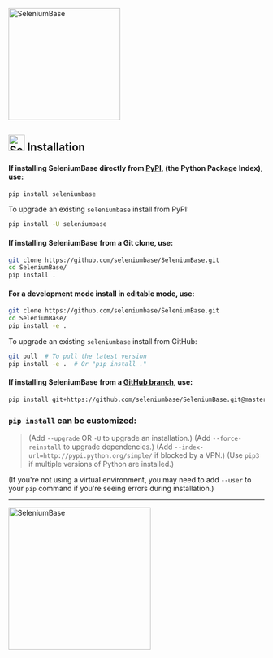 [<img src="https://seleniumbase.io/cdn/img/sb_logo_10t.png" title="SeleniumBase" width="220">](https://github.com/seleniumbase/SeleniumBase/)

<h2><img src="https://seleniumbase.io/img/logo6.png" title="SeleniumBase" width="32" /> Installation</h2>

<h4>If installing SeleniumBase directly from <a href="https://pypi.python.org/pypi/seleniumbase">PyPI</a>, (the Python Package Index), use:</h4>

```bash
pip install seleniumbase
```

To upgrade an existing ``seleniumbase`` install from PyPI:

```bash
pip install -U seleniumbase
```

<h4>If installing SeleniumBase from a Git clone, use:</h4>

```bash
git clone https://github.com/seleniumbase/SeleniumBase.git
cd SeleniumBase/
pip install .
```

<h4>For a development mode install in editable mode, use:</h4>

```bash
git clone https://github.com/seleniumbase/SeleniumBase.git
cd SeleniumBase/
pip install -e .
```

To upgrade an existing ``seleniumbase`` install from GitHub:

```bash
git pull  # To pull the latest version
pip install -e .  # Or "pip install ."
```

<h4>If installing SeleniumBase from a <a href="https://github.com/seleniumbase/SeleniumBase">GitHub branch</a>, use:</h4>

```bash
pip install git+https://github.com/seleniumbase/SeleniumBase.git@master#egg=seleniumbase
```

<h3><code>pip install</code> can be customized:</h3>

> (Add ``--upgrade`` OR ``-U`` to upgrade an installation.)
> (Add ``--force-reinstall`` to upgrade dependencies.)
> (Add ``--index-url=http://pypi.python.org/simple/`` if blocked by a VPN.)
> (Use ``pip3`` if multiple versions of Python are installed.)

(If you're not using a virtual environment, you may need to add <code>--user</code> to your <code>pip</code> command if you're seeing errors during installation.)

--------

<a href="https://github.com/seleniumbase/SeleniumBase/"><img src="https://seleniumbase.io/cdn/img/sb_logo_b.png" alt="SeleniumBase" title="SeleniumBase" width="280" /></a>
